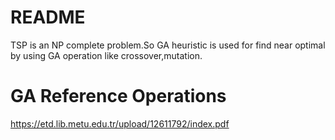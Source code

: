# README #

TSP is an NP complete problem.So GA heuristic is used for find near optimal by using GA operation like crossover,mutation.


# GA Reference Operations #
https://etd.lib.metu.edu.tr/upload/12611792/index.pdf